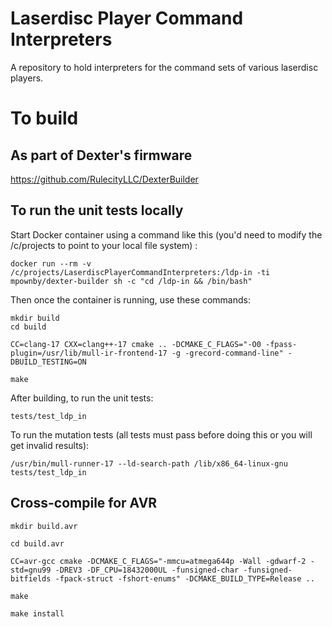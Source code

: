 # Laserdisc Player Command Interpreters
A repository to hold interpreters for the command sets of various laserdisc players.

# To build

## As part of Dexter's firmware
https://github.com/RulecityLLC/DexterBuilder

## To run the unit tests locally
Start Docker container using a command like this (you'd need to modify the /c/projects to point to your local file system) :
```
docker run --rm -v /c/projects/LaserdiscPlayerCommandInterpreters:/ldp-in -ti mpownby/dexter-builder sh -c "cd /ldp-in && /bin/bash"
```

Then once the container is running, use these commands:
```
mkdir build
cd build

CC=clang-17 CXX=clang++-17 cmake .. -DCMAKE_C_FLAGS="-O0 -fpass-plugin=/usr/lib/mull-ir-frontend-17 -g -grecord-command-line" -DBUILD_TESTING=ON

make
```

After building, to run the unit tests:
```
tests/test_ldp_in
```

To run the mutation tests (all tests must pass before doing this or you will get invalid results):
```
/usr/bin/mull-runner-17 --ld-search-path /lib/x86_64-linux-gnu tests/test_ldp_in
```

## Cross-compile for AVR
```
mkdir build.avr

cd build.avr

CC=avr-gcc cmake -DCMAKE_C_FLAGS="-mmcu=atmega644p -Wall -gdwarf-2 -std=gnu99 -DREV3 -DF_CPU=18432000UL -funsigned-char -funsigned-bitfields -fpack-struct -fshort-enums" -DCMAKE_BUILD_TYPE=Release ..

make

make install
```
